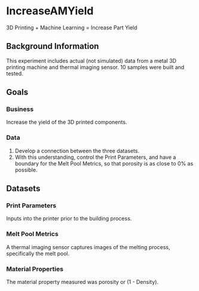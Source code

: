# IncreaseAMYield
3D Printing + Machine Learning = Increase Part Yield

## Background Information
This experiment includes actual (not simulated) data from a metal 3D printing machine and thermal imaging sensor. 10 samples were built and tested.

## Goals
### Business
Increase the yield of the 3D printed components.

### Data
1) Develop a connection between the three datasets.
2) With this understanding, control the Print Parameters, and have a boundary for the Melt Pool Metrics, so that porosity is as close to 0% as possible.

## Datasets
### Print Parameters
Inputs into the printer prior to the building process.

### Melt Pool Metrics
A thermal imaging sensor captures images of the melting process, specifically the melt pool.

### Material Properties
The material property measured was porosity or (1 - Density).


